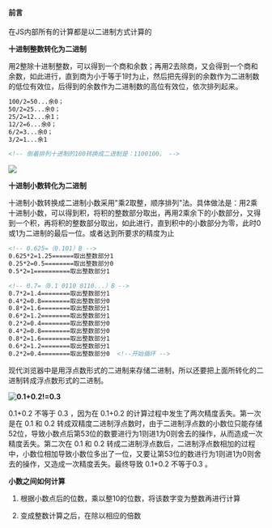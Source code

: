 
#### 前言
在JS内部所有的计算都是以二进制方式计算的

**十进制整数转化为二进制**

用2整除十进制整数，可以得到一个商和余数；再用2去除商，又会得到一个商和余数，如此进行，直到商为小于等于1时为止，然后把先得到的余数作为二进制数的低位有效位，后得到的余数作为二进制数的高位有效位，依次排列起来。

```html
100/2=50...余0；
50/2=25...余0；
25/2=12...余1；
12/2=6...余0；
6/2=3...余0；
3/2=1...余1

<!-- 倒着排列十进制的100转换成二进制是：1100100。 -->
```
![](https://pic2.zhimg.com/80/v2-98c825abaff8ad63611b981e30bd9e91_720w.webp)

**十进制小数转化为二进制**

十进制小数转换成二进制小数采用"乘2取整，顺序排列"法。具体做法是：用2乘十进制小数，可以得到积，将积的整数部分取出，再用2乘余下的小数部分，又得到一个积，再将积的整数部分取出，如此进行，直到积中的小数部分为零，此时0或1为二进制的最后一位。或者达到所要求的精度为止
```html
<!-- 0.625=（0.101）B -->
0.625*2=1.25======取出整数部分1
0.25*2=0.5========取出整数部分0
0.5*2=1==========取出整数部分1

<!-- 0.7=（0.1 0110 0110...）B -->
0.7*2=1.4========取出整数部分1
0.4*2=0.8========取出整数部分0
0.8*2=1.6========取出整数部分1
0.6*2=1.2========取出整数部分1
0.2*2=0.4========取出整数部分0
0.4*2=0.8========取出整数部分0
0.8*2=1.6========取出整数部分1
0.6*2=1.2========取出整数部分1
0.2*2=0.4========取出整数部分0  <!--开始循环 -->
```

现代浏览器中是用浮点数形式的二进制来存储二进制，所以还要把上面所转化的二进制转成浮点数形式的二进制。

**![0.1+0.2!=0.3](https://blog.csdn.net/cherryfef/article/details/121473365)**

0.1+0.2 不等于 0.3 ，因为在 0.1+0.2 的计算过程中发生了两次精度丢失。第一次是在 0.1 和 0.2 转成双精度二进制浮点数时，由于二进制浮点数的小数位只能存储52位，导致小数点后第53位的数要进行为1则进1为0则舍去的操作，从而造成一次精度丢失。第二次在 0.1 和 0.2 转成二进制浮点数后，二进制浮点数相加的过程中，小数位相加导致小数位多出了一位，又要让第53位的数进行为1则进1为0则舍去的操作，又造成一次精度丢失。最终导致 0.1+0.2 不等于0.3 。

**小数之间如何计算**

1. 根据小数点后的位数，乘以整10的位数，将该数字变为整数再进行计算

2. 变成整数计算之后，在除以相应的倍数







